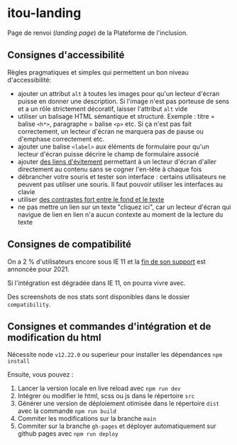 # itou-landing

Page de renvoi (_landing page_) de la Plateforme de l'inclusion.

## Consignes d'accessibilité

Règles pragmatiques et simples qui permettent un bon niveau d'accessibilité:

- ajouter un attribut `alt` à toutes les images pour qu'un lecteur d'écran puisse en donner une description. Si l'image n'est pas porteuse de sens et a un rôle strictement décoratif, laisser l'attribut `alt` vide
- utiliser un balisage HTML sémantique et structuré. Exemple : titre = balise `<h*>`, paragraphe = balise `<p>` etc. Si ça n'est pas fait correctement, un lecteur d'écran ne marquera pas de pause ou d'emphase correctement etc.
- ajouter une balise `<label>` aux éléments de formulaire pour qu'un lecteur d'écran puisse décrire le champ de formulaire associé
- ajouter [des liens d'évitement](https://www.alsacreations.com/article/lire/572-Les-liens-d-evitement.html) permettant à un lecteur d'écran d'aller directement au contenu sans se cogner l'en-tête à chaque fois
- débrancher votre souris et tester son interface : certains utilisateurs ne peuvent pas utiliser une souris. Il faut pouvoir utiliser les interfaces au clavie
- utiliser [des contrastes fort entre le fond et le texte](https://webaim.org/resources/contrastchecker/)
- ne pas mettre un lien sur un texte "cliquez ici", car un lecteur d'écran qui navigue de lien en lien n'a aucun contexte au moment de la lecture du texte

## Consignes de compatibilité

On a 2 % d'utilisateurs encore sous IE 11 et la [fin de son support](https://techcommunity.microsoft.com/t5/microsoft-365-blog/microsoft-365-apps-say-farewell-to-internet-explorer-11-and/ba-p/1591666) est annoncée pour 2021.

Si l'intégration est dégradée dans IE 11, on pourra vivre avec.

Des screenshots de nos stats sont disponibles dans le dossier `compatibility`.

## Consignes et commandes d'intégration et de modification du html

Nécessite node `v12.22.0` ou superieur pour installer les dépendances `npm install`

Ensuite, vous pouvez :
1. Lancer la version locale en live reload avec `npm run dev`
2. Intégrer ou modifier le html, scss ou js dans le répertoire `src`
3. Générer une version de déploiement otimisée dans le répertoire `dist` avec la commande `npm run build`
4. Commiter les modifications sur la branche `main` 
5. Commiter sur la branche `gh-pages` et déployer automatiquement sur github pages avec `npm run deploy`
